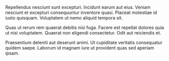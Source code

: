 Repellendus nesciunt sunt excepturi. Incidunt earum aut eius. Veniam nesciunt et excepturi consequuntur inventore quasi. Placeat molestiae id iusto quisquam. Voluptatem ut nemo aliquid tempora sit.
 Quas ut rerum rem quaerat debitis nisi fuga. Facere est repellat dolores quia ut nisi voluptatem. Quaerat non eligendi consectetur. Odit aut reiciendis et.
 Praesentium deleniti aut deserunt animi. Ut cupiditate veritatis consequatur quidem saepe. Laborum id magnam iure ut provident quas sed aperiam ipsam.